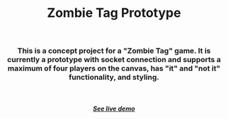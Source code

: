 <h1 align=center>Zombie Tag Prototype</h2>

<br>

<h3 align=center>This is a concept project for a "Zombie Tag" game. It is currently a prototype with socket connection and supports a maximum of four players on the canvas, has "it" and "not it" functionality, and styling.</h3>

<br>

<a href='https://zombie-t-prototype.herokuapp.com/'><h5 align=center>See live demo</h5></a>